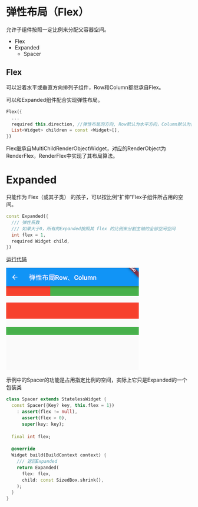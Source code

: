 # 弹性布局（Flex）
允许子组件按照一定比例来分配父容器空间。

* Flex
* Expanded
  * Spacer 

## Flex
可以沿着水平或垂直方向排列子组件，Row和Column都继承自Flex。

可以和Expanded组件配合实现弹性布局。

``` dart
Flex({
  ...
  required this.direction, //弹性布局的方向, Row默认为水平方向，Column默认为垂直方向
  List<Widget> children = const <Widget>[],
})
```

Flex继承自MultiChildRenderObjectWidget，对应的RenderObject为RenderFlex，RenderFlex中实现了其布局算法。

# Expanded
只能作为 Flex（或其子类） 的孩子，可以按比例“扩伸”Flex子组件所占用的空间。
``` dart
const Expanded({
  /// 弹性系数
  /// 如果大于0，所有的Expanded按照其 flex 的比例来分割主轴的全部空闲空间
  int flex = 1, 
  required Widget child,
})
```

[运行代码](code/Expanded.dart)

![](img/4b21eba2.png)

示例中的Spacer的功能是占用指定比例的空间，实际上它只是Expanded的一个包装类

``` dart
class Spacer extends StatelessWidget {
  const Spacer({Key? key, this.flex = 1})
    : assert(flex != null),
      assert(flex > 0),
      super(key: key);
  
  final int flex;

  @override
  Widget build(BuildContext context) {
    /// 返回Expanded
    return Expanded(
      flex: flex,
      child: const SizedBox.shrink(),
    );
  }
}
```